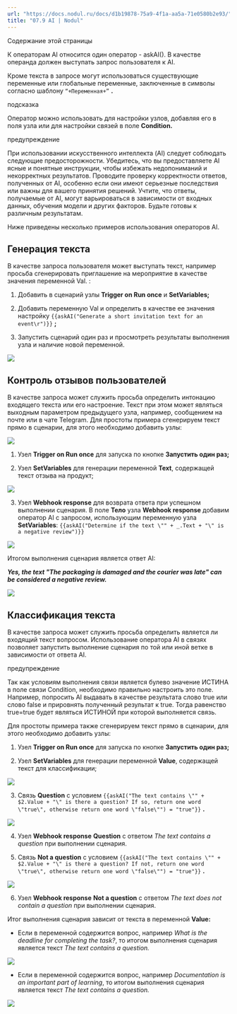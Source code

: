 ```yaml
---
url: "https://docs.nodul.ru/docs/d1b19878-75a9-4f1a-aa5a-71e0580b2e93/"
title: "07.9 AI | Nodul"
---
```


Содержание этой страницы

К операторам AI относится один оператор - askAI(). В качестве операнда должен выступать запрос пользователя к AI.

Кроме текста в запросе могут использоваться существующие переменные или глобальные переменные, заключенные в символы согласно шаблону `“+Переменная+”` **.**

подсказка

Оператор можно использовать для настройки узлов, добавляя его в поля узла или для настройки связей в поле **Condition.**

предупреждение

При использовании искусственного интеллекта (AI) следует соблюдать следующие предосторожности. Убедитесь, что вы предоставляете AI ясные и понятные инструкции, чтобы избежать недопониманий и некорректных результатов. Проводите проверку корректности ответов, полученных от AI, особенно если они имеют серьезные последствия или важны для вашего принятия решений. Учтите, что ответы, получаемые от AI, могут варьироваться в зависимости от входных данных, обучения модели и других факторов. Будьте готовы к различным результатам.

Ниже приведены несколько примеров использования операторов AI.

## Генерация текста [​](https://docs.nodul.ru/docs/d1b19878-75a9-4f1a-aa5a-71e0580b2e93/\#%D0%B3%D0%B5%D0%BD%D0%B5%D1%80%D0%B0%D1%86%D0%B8%D1%8F-%D1%82%D0%B5%D0%BA%D1%81%D1%82%D0%B0 "Прямая ссылка на Генерация текста")

В качестве запроса пользователя может выступать текст, например просьба сгенерировать приглашение на мероприятие в качестве значения переменной Val. :

1. Добавить в сценарий узлы **Trigger on Run once** и **SetVariables;**

2. Добавить переменную Val и определить в качестве ее значения настройку `{{askAI("Generate a short invitation text for an event\r")}}` **;**

3. Запустить сценарий один раз и просмотреть результаты выполнения узла и наличие новой переменной.

![](https://docs.nodul.ru/img/notion/4df3fa7e-a043-4274-a41b-ba75b12bb69d/Untitled.png)

## Контроль отзывов пользователей [​](https://docs.nodul.ru/docs/d1b19878-75a9-4f1a-aa5a-71e0580b2e93/\#%D0%BA%D0%BE%D0%BD%D1%82%D1%80%D0%BE%D0%BB%D1%8C-%D0%BE%D1%82%D0%B7%D1%8B%D0%B2%D0%BE%D0%B2-%D0%BF%D0%BE%D0%BB%D1%8C%D0%B7%D0%BE%D0%B2%D0%B0%D1%82%D0%B5%D0%BB%D0%B5%D0%B9 "Прямая ссылка на Контроль отзывов пользователей")

В качестве запроса может служить просьба определить интонацию входящего текста или его настроение. Текст при этом может являться выходным параметром предыдущего узла, например, сообщением на почте или в чате Telegram. Для простоты примера сгенерируем текст прямо в сценарии, для этого необходимо добавить узлы:

![](https://docs.nodul.ru/img/notion/25602c92-d93f-4291-a2b9-043e6c28585b/Untitled.png)

1. Узел **Trigger on Run once** для запуска по кнопке **Запустить один раз;**

2. Узел **SetVariables** для генерации переменной **Text**, содержащей текст отзыва на продукт;

![](https://docs.nodul.ru/img/notion/d0dfa6a1-405a-487d-b66f-dd7e4308b796/Untitled.png)

3. Узел **Webhook response** для возврата ответа при успешном выполнении сценария. В поле **Тело** узла **Webhook response** добавим оператор AI с запросом, использующим переменную узла **SetVariables**: `{{askAI("Determine if the text \"" + _.Text + "\" is a negative review")}}`

![](https://docs.nodul.ru/img/notion/7de98f4b-ce9e-414e-a6c0-e55d92ec36b4/Untitled.png)

Итогом выполнения сценария является ответ AI:

**_Yes, the text "The packaging is damaged and the courier was late" can be considered a negative review._**

![](https://docs.nodul.ru/img/notion/65406dae-d924-4546-bea1-0acb3afc6f8b/Untitled.png)

## Классификация текста [​](https://docs.nodul.ru/docs/d1b19878-75a9-4f1a-aa5a-71e0580b2e93/\#%D0%BA%D0%BB%D0%B0%D1%81%D1%81%D0%B8%D1%84%D0%B8%D0%BA%D0%B0%D1%86%D0%B8%D1%8F-%D1%82%D0%B5%D0%BA%D1%81%D1%82%D0%B0 "Прямая ссылка на Классификация текста")

В качестве запроса может служить просьба определить является ли входящий текст вопросом. Использование оператора AI в связях позволяет запустить выполнение сценария по той или иной ветке в зависимости от ответа AI.

предупреждение

Так как условиям выполнения связи является булево значение ИСТИНА в поле связи Condition, необходимо правильно настроить это поле. Например, попросить AI выдавать в качестве результата слово true или слово false и прировнять полученный результат к true. Тогда равенство true=true будет являться ИСТИНОЙ при которой выполняется связь.

Для простоты примера также сгенерируем текст прямо в сценарии, для этого необходимо добавить узлы:

1. Узел **Trigger on Run once** для запуска по кнопке **Запустить один раз;**

2. Узел **SetVariables** для генерации переменной **Value**, содержащей текст для классификации;

![](https://docs.nodul.ru/img/notion/1bd09533-f2e9-4752-9fbf-c0ccaec21265/Untitled.png)

3. Связь **Question** c условием `{{askAI("The text contains \"" + $2.Value + "\" is there a question? If so, return one word \"true\", otherwise return one word \"false\"") = "true"}}` **.**

![](https://docs.nodul.ru/img/notion/6663dcc8-20c6-4a5b-9ba9-cac288632373/Untitled.png)

4. Узел **Webhook response** **Question** c ответом _The text contains a question_ при выполнении сценария.

5. Связь **Not a question** c условием `{{askAI("The text contains \"" + $2.Value + "\" is there a question? If not, return one word \"true\", otherwise return one word \"false\"") = "true"}}` **.**

![](https://docs.nodul.ru/img/notion/79f2304f-2051-4aef-88d8-1c8afef9c5dd/Untitled.png)

6. Узел **Webhook response** **Not a question** c ответом _The text does not contain a question_ при выполнении сценария.

Итог выполнения сценария зависит от текста в переменной **Value:**

- Если в переменной содержится вопрос, например _What is the deadline for completing the task?_, то итогом выполнения сценария является текст _The text contains a question._

![](https://docs.nodul.ru/img/notion/07e419be-2b62-4603-af4b-cb4e69aa481f/Untitled.png)

- Если в переменной содержится вопрос, например _Documentation is an important part of learning_, то итогом выполнения сценария является текст _The text contains a question._

![](https://docs.nodul.ru/img/notion/2a4e9da2-2b74-44ba-b6c0-f278a15aca21/Untitled.png)